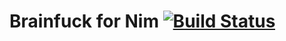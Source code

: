 # Brainfuck for Nim [![Build Status](https://circleci.com/gh/zikolach/brainfuck.png)](https://circleci.com/gh/zikolach/brainfuck)
